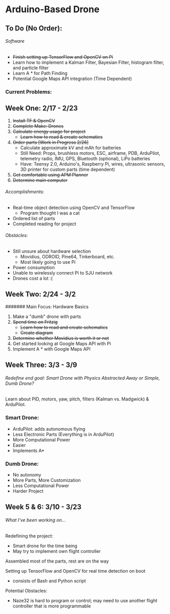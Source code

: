 # Arduino-Based Drone
## To Do (No Order):


###### Software
- ~~Finish setting up TensorFlow and OpenCV on Pi~~
- Learn how to implement a Kalman Filter, Bayesian Filter, histogram filter, and particle filter
- Learn A * for Path Finding
- Potential Google Maps API integration (Time Dependent)

### Current Problems:

## Week One: 2/17 - 2/23
1. ~~Install TF & OpenCV~~
2. ~~Complete Make: Drones~~
3. ~~Calculate energy usage for project~~
	- ~~Learn how to read & create schematics~~
4. ~~Order parts [Work in Progress 2/26]~~
    - Calculate approximate kV and mAh for batteries
    - Still Need: Props, brushless motors, ESC, airframe, PDB, ArduPilot, telemetry radio, IMU, GPS, Bluetooth (optional), LiPo batteries
    - Have: Teensy 2.0, Arduino's, Raspberry Pi, wires, ultrasonic sensors, 3D printer for custom parts (time dependent)
5. ~~Get comfortable using APM Planner~~
6. ~~Determine main computer~~ 

###### Accomplishments: 
- Real-time object detection using OpenCV and TensorFlow
	- Program thought I was a cat
- Ordered list of parts
- Completed reading for project

###### Obstacles:
- Still unsure about hardware selection
	- Movidius, ODROID, Pine64, Tinkerboard, etc.
	- Most likely going to use Pi
- Power consumption
- Unable to wirelessly connect Pi to SJU network
- Drones cost a lot :(

## Week Two: 2/24 - 3/2
####### Main Focus: Hardware Basics
1. Make a "dumb" drone with parts
2. ~~Spend time on Fritzig~~
	- ~~Learn how to read and create schematics~~
    - ~~Create diagram~~
3. ~~Determine whether Movidius is worth it or not~~
4. Get started looking at Google Maps API with Pi
5. Implement A * with Google Maps API

## Week Three: 3/3 - 3/9
###### Redefine end goal: Smart Drone with Physics Abstracted Away or Simple, Dumb Drone?

Learn about PID, motors, yaw, pitch, filters (Kalman vs. Madgwick) & ArduPilot. 

### Smart Drone:
- ArduPilot: adds autonomous flying
- Less Electronic Parts (Everything is in ArduPilot)
- More Computational Power
- Easier
- Implements A* 

### Dumb Drone:
- No autonomy
- More Parts, More Customization
- Less Computational Power
- Harder Project

 
## Week 5 & 6: 3/10 - 3/23
###### What I've been working on...
Redefining the project:
- Smart drone for the time being
- May try to implement own flight controller

Assembled most of the parts, rest are on the way

Setting up TensorFlow and OpenCV for real time detection on boot
- consists of Bash and Python script

Potential Obstacles:
- Naze32 is hard to program or control; may need to use another flight controller that is more programmable
















